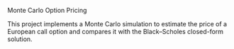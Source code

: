 Monte Carlo Option Pricing

This project implements a Monte Carlo simulation to estimate the price of a European call option and compares it with the Black–Scholes closed-form solution.

